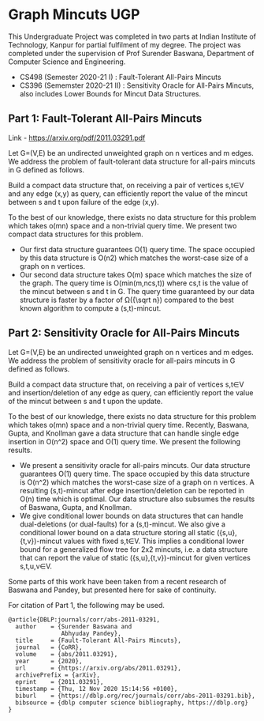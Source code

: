 # Graph Mincuts UGP

This Undergraduate Project was completed in two parts at Indian Institute of Technology, Kanpur for partial fulfilment of my degree. The project was completed under the supervision of Prof Surender Baswana, Department of Computer Science and Engineering. 

- CS498 (Semester 2020-21 I) : Fault-Tolerant All-Pairs Mincuts
- CS396 (Sememster 2020-21 II) : Sensitivity Oracle for All-Pairs Mincuts, also includes Lower Bounds for Mincut Data Structures.

## Part 1: Fault-Tolerant All-Pairs Mincuts

Link - https://arxiv.org/pdf/2011.03291.pdf

Let G=(V,E) be an undirected unweighted graph on n vertices and m edges. We address the problem of fault-tolerant data structure for all-pairs mincuts in G defined as follows.

Build a compact data structure that, on receiving a pair of vertices s,t∈V and any edge (x,y) as query, can efficiently report the value of the mincut between s and t upon failure of the edge (x,y).

To the best of our knowledge, there exists no data structure for this problem which takes o(mn) space and a non-trivial query time. We present two compact data structures for this problem.
- Our first data structure guarantees O(1) query time. The space occupied by this data structure is O(n2) which matches the worst-case size of a graph on n vertices.
- Our second data structure takes O(m) space which matches the size of the graph. The query time is O(min(m,ncs,t)) where cs,t is the value of the mincut between s and t in G. The query time guaranteed by our data structure is faster by a factor of Ω({\sqrt n}) compared to the best known algorithm to compute a (s,t)-mincut.


## Part 2: Sensitivity Oracle for All-Pairs Mincuts

Let G=(V,E) be an undirected unweighted graph on n vertices and m edges. We address the problem of sensitivity oracle for all-pairs mincuts in G defined as follows.

Build a compact data structure that, on receiving a pair of vertices s,t∈V and insertion/deletion of any edge as query, can efficiently report the value of the mincut between s and t upon the update.

To the best of our knowledge, there exists no data structure for this problem which takes o(mn) space and a non-trivial query time. Recently, Baswana, Gupta, and Knollman gave a data structure that can handle single edge insertion in O(n^2) space and O(1) query time. We present the following results.

- We present a sensitivity oracle for all-pairs mincuts. Our data structure guarantees O(1) query time. The space occupied by this data structure is O(n^2) which matches the worst-case size of a graph on n vertices. A resulting (s,t)-mincut after edge insertion/deletion can be reported in O(n) time which is optimal. Our data structure also subsumes the results of Baswana, Gupta, and Knollman.
- We give conditional lower bounds on data structures that can handle dual-deletions (or dual-faults) for a (s,t)-mincut. We also give a conditional lower bound on a data structure storing all static ({s,u},{t,v})-mincut values with fixed s,t∈V. This implies a conditional lower bound for a generalized flow tree for 2x2 mincuts, i.e. a data structure that can report the value of static ({s,u},{t,v})-mincut for given vertices s,t,u,v∈V.

Some parts of this work have been taken from a recent research of Baswana and Pandey, but presented here for sake of continuity. 


For citation of Part 1, the following may be used.
```
@article{DBLP:journals/corr/abs-2011-03291,
  author    = {Surender Baswana and
               Abhyuday Pandey},
  title     = {Fault-Tolerant All-Pairs Mincuts},
  journal   = {CoRR},
  volume    = {abs/2011.03291},
  year      = {2020},
  url       = {https://arxiv.org/abs/2011.03291},
  archivePrefix = {arXiv},
  eprint    = {2011.03291},
  timestamp = {Thu, 12 Nov 2020 15:14:56 +0100},
  biburl    = {https://dblp.org/rec/journals/corr/abs-2011-03291.bib},
  bibsource = {dblp computer science bibliography, https://dblp.org}
}
```
